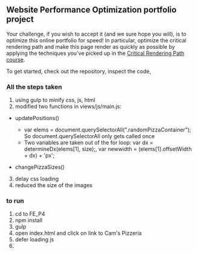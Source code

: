 ## Website Performance Optimization portfolio project

Your challenge, if you wish to accept it (and we sure hope you will), is to optimize this online portfolio for speed! In particular, optimize the critical rendering path and make this page render as quickly as possible by applying the techniques you've picked up in the [Critical Rendering Path course](https://www.udacity.com/course/ud884).

To get started, check out the repository, inspect the code,


### All the steps taken
1. using gulp to minify css, js, html
2. modified two functions in views/js/main.js: 
  * updatePositions() 
    * var elems = document.querySelectorAll(".randomPizzaContainer"); So document.querySelectorAll only gets called once 
    * Two variables are taken out of the for loop:  var dx = determineDx(elems[1], size);, var newwidth = (elems[1].offsetWidth + dx) + 'px';
    
  * changePizzaSizes()
3. delay css loading
4. reduced the size of the images

### to run 
1. cd to FE_P4
2. npm install
3. gulp
4. open index.html and click on link to Cam's Pizzeria
5. defer loading js 
5. 


